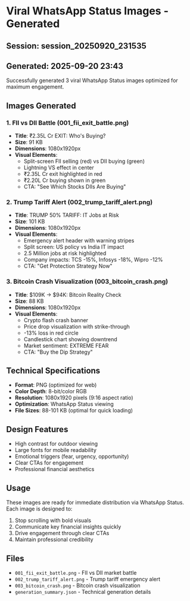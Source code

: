 # Viral WhatsApp Status Images - Generated

## Session: session_20250920_231535
## Generated: 2025-09-20 23:43

Successfully generated 3 viral WhatsApp Status images optimized for maximum engagement.

## Images Generated

### 1. FII vs DII Battle (001_fii_exit_battle.png)
- **Title**: ₹2.35L Cr EXIT: Who's Buying?
- **Size**: 91 KB
- **Dimensions**: 1080x1920px
- **Visual Elements**:
  - Split-screen FII selling (red) vs DII buying (green)
  - Lightning VS effect in center
  - ₹2.35L Cr exit highlighted in red
  - ₹2.20L Cr buying shown in green
  - CTA: "See Which Stocks DIIs Are Buying"

### 2. Trump Tariff Alert (002_trump_tariff_alert.png)
- **Title**: TRUMP 50% TARIFF: IT Jobs at Risk
- **Size**: 101 KB
- **Dimensions**: 1080x1920px
- **Visual Elements**:
  - Emergency alert header with warning stripes
  - Split screen: US policy vs India IT impact
  - 2.5 Million jobs at risk highlighted
  - Company impacts: TCS -15%, Infosys -18%, Wipro -12%
  - CTA: "Get Protection Strategy Now"

### 3. Bitcoin Crash Visualization (003_bitcoin_crash.png)
- **Title**: $109K → $94K: Bitcoin Reality Check
- **Size**: 88 KB
- **Dimensions**: 1080x1920px
- **Visual Elements**:
  - Crypto flash crash banner
  - Price drop visualization with strike-through
  - -13% loss in red circle
  - Candlestick chart showing downtrend
  - Market sentiment: EXTREME FEAR
  - CTA: "Buy the Dip Strategy"

## Technical Specifications
- **Format**: PNG (optimized for web)
- **Color Depth**: 8-bit/color RGB
- **Resolution**: 1080x1920 pixels (9:16 aspect ratio)
- **Optimization**: WhatsApp Status viewing
- **File Sizes**: 88-101 KB (optimal for quick loading)

## Design Features
- High contrast for outdoor viewing
- Large fonts for mobile readability
- Emotional triggers (fear, urgency, opportunity)
- Clear CTAs for engagement
- Professional financial aesthetics

## Usage
These images are ready for immediate distribution via WhatsApp Status. Each image is designed to:
1. Stop scrolling with bold visuals
2. Communicate key financial insights quickly
3. Drive engagement through clear CTAs
4. Maintain professional credibility

## Files
- `001_fii_exit_battle.png` - FII vs DII market battle
- `002_trump_tariff_alert.png` - Trump tariff emergency alert
- `003_bitcoin_crash.png` - Bitcoin crash visualization
- `generation_summary.json` - Technical generation details